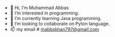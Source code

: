 - 👋 Hi, I’m Muhammad Abbas
- 👀 I’m interested in programming.
- 🌱 I’m currently learning Java programming.
- 💞️ I’m looking to collaborate on Pyton language.
- 📫 my email  # mabbskhan797@gmail.com

<!---
mabbaskhan/mabbaskhan is a ✨ special ✨ repository because its `README.md` (this file) appears on your GitHub profile.
You can click the Preview link to take a look at your changes.
--->
